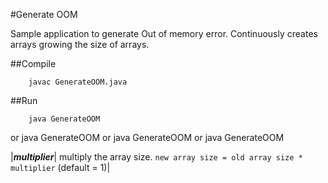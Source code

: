 #Generate OOM 

Sample application to generate Out of memory error. Continuously creates arrays growing the size of arrays.

##Compile

        javac GenerateOOM.java

##Run

        java GenerateOOM
or
        java GenerateOOM <multiplier>
or
        java GenerateOOM <multiplier> <addition>
or
        java GenerateOOM <multiplier> <addition> <limit>

|***multiplier***| multiply the array size. ```new array size = old array size * multiplier``` (default = 1)|
